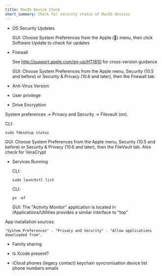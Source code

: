 ```yaml
---
title: MacOS Device Check
short_summary: Check for security status of MacOS devices
---
```

* OS Security Updates

  GUI: Choose System Preferences from the Apple () menu, then click Software
  Update to check for updates

* Firewall

   See http://support.apple.com/en-us/HT1810 for cross-version guidance

  GUI: Choose System Preferences from the Apple menu, Security (10.5 and before)
  or Security & Privacy (10.6 and later), then the Firewall tab.

* Anti-Virus Version
* User privilege
* Drive Encryption

System preferences -> Privacy and Security -> Filevault (on). 

  CLI:

  `sudo fdesetup status`

  GUI: Choose System Preferences from the Apple menu, Security (10.5 and before)
  or Security & Privacy (10.6 and later), then the FileVault tab.  Also check
  for VeraCrypt

* Services Running

  CLI:

  `sudo launchctl list`

  CLI:

  `ps -ef`

  GUI: The "Activity Monitor" application is located in /Applications/Utilities
  provides a similar interface to "top"

App installation sources:

`"System Preferences" - "Privacy and Security" - "Allow applications downloaded from".`


* Family sharing

* Is Xcode present?

* iCloud 
phones
(legacy contact)
keychain syncronisation
device list
phone numbers
emails


